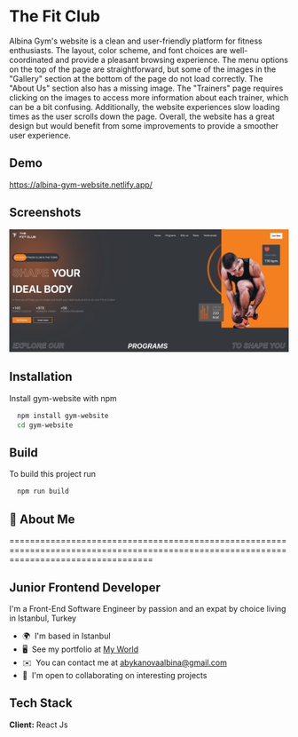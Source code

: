 
# The Fit Club

Albina Gym's website is a clean and user-friendly platform for fitness enthusiasts. The layout, color scheme, and font choices are well-coordinated and provide a pleasant browsing experience. The menu options on the top of the page are straightforward, but some of the images in the "Gallery" section at the bottom of the page do not load correctly. The "About Us" section also has a missing image. The "Trainers" page requires clicking on the images to access more information about each trainer, which can be a bit confusing. Additionally, the website experiences slow loading times as the user scrolls down the page. Overall, the website has a great design but would benefit from some improvements to provide a smoother user experience.


## Demo

https://albina-gym-website.netlify.app/


## Screenshots

![App Screenshot](https://raw.githubusercontent.com/albinaabykanova/gym-website/master/public/screenshot.png)


## Installation

Install gym-website with npm

```bash
  npm install gym-website
  cd gym-website
```
    
## Build

To build this project run

```bash
  npm run build
```


## 🚀 About Me
========================================================================================================================================

   Junior Frontend Developer
--------------------------

I'm a Front-End Software Engineer by passion and an expat by choice living in Istanbul, Turkey

* 🌍  I'm based in Istanbul
* 🖥️  See my portfolio at [My World](http://github.com/albinaabykanova?tab=repositories)
* ✉️  You can contact me at [abykanovaalbina@gmail.com](mailto:abykanovaalbina@gmail.com)
* 🤝  I'm open to collaborating on interesting projects

## Tech Stack

**Client:** React Js


